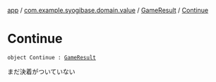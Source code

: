 [app](../../index.md) / [com.example.syogibase.domain.value](../index.md) / [GameResult](index.md) / [Continue](./-continue.md)

# Continue

`object Continue : `[`GameResult`](index.md)

まだ決着がついていない


